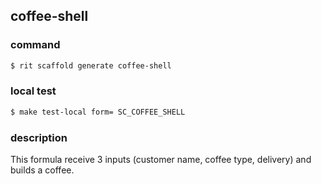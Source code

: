 ## coffee-shell

### command
```bash
$ rit scaffold generate coffee-shell
```

### local test
```bash
$ make test-local form= SC_COFFEE_SHELL
```

### description
This formula receive 3 inputs (customer name, coffee type, delivery) and builds a coffee.